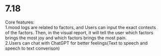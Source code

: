 # 7.18
Core features:<br />
  1.mood logs are related to factors, and Users can input the exact contexts of the factors. Then, in the visual report, it will tell the user which factors brings the most joy and which factors brings the most pain.<br />
  2.Users can chat with ChatGPT for better feelings(Text to speech and speech to text converison)<br />
